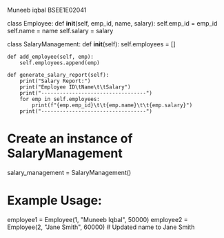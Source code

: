 Muneeb iqbal
BSEE1E02041

class Employee:
    def __init__(self, emp_id, name, salary):
        self.emp_id = emp_id
        self.name = name
        self.salary = salary

class SalaryManagement:
    def __init__(self):
        self.employees = []

    def add_employee(self, emp):
        self.employees.append(emp)

    def generate_salary_report(self):
        print("Salary Report:")
        print("Employee ID\tName\t\tSalary")
        print("----------------------------------")
        for emp in self.employees:
            print(f"{emp.emp_id}\t\t{emp.name}\t\t{emp.salary}")
        print("----------------------------------")

# Create an instance of SalaryManagement
salary_management = SalaryManagement()

# Example Usage:
employee1 = Employee(1, "Muneeb Iqbal", 50000)
employee2 = Employee(2, "Jane Smith", 60000)  # Updated name to Jane Smith
